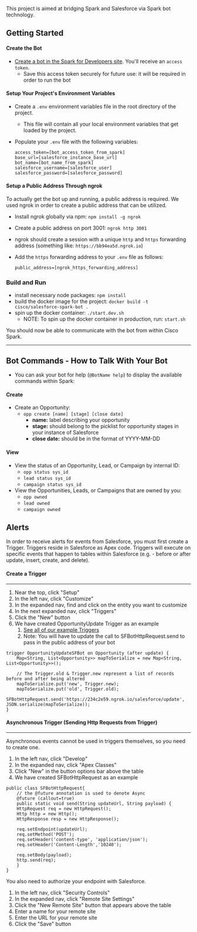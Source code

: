 This project is aimed at bridging Spark and Salesforce via Spark bot technology.

## Getting Started

#### Create the Bot

 - [Create a bot in the Spark for Developers site](https://developer.ciscospark.com/add-bot.html). You'll receive an `access token`.
    - Save this access token securely for future use: it will be required in order to run the bot

#### Setup Your Project's Environment Variables
 - Create a `.env` environment variables file in the root directory of the project.
    - This file will contain all your local environment variables that get loaded by the project.
 - Populate your `.env` file with the following variables:

    ```
    access_token=[bot_access_token_from_spark]
    base_url=[salesforce_instance_base_url]
    bot_name=[bot_name_from_spark]
    salesforce_username=[salesforce_user]
    salesforce_password=[salesforce_password]
    ```

#### Setup a Public Address Through ngrok

To actually get the bot up and running, a public address is required. We used ngrok in order to create a public address that can be utilized.

 - Install ngrok globally via npm: `npm install -g ngrok`
 - Create a public address on port 3001: `ngrok http 3001`
 - ngrok should create a session with a unique `http` and `https` forwarding address (something like: `https://bb94ea5d.ngrok.io`)
 - Add the `https` forwarding address to your `.env` file as follows:

    ```
    public_address=[ngrok_https_forwarding_address]
    ```

### Build and Run

 - install necessary node packages: `npm install`
 - build the docker image for the project: `docker build -t cisco/salesforce-spark-bot .`
 - spin up the docker container: `./start.dev.sh`
    - NOTE: To spin up the docker container in production, run: `start.sh`


You should now be able to communicate with the bot from within Cisco Spark.

---

## Bot Commands - How to Talk With Your Bot

- You can ask your bot for help (`@BotName help`) to display the available commands within Spark:

#### Create
* Create an Opportunity:
    * `opp create [name] [stage] [close date]`
        * **name:** label describing your opportunity
        * **stage:** should belong to the picklist for opportunity stages in your instance of Salesforce
        * **close date:** should be in the format of YYYY-MM-DD

#### View
* View the status of an Opportunity, Lead, or Campaign by internal ID:
    * `opp status sys_id`
    * `lead status sys_id`
    * `campaign status sys_id`
* View the Opportunities, Leads, or Campaigns that are owned by you:
    * `opp owned`
    * `lead owned`
    * `campaign owned`

## Alerts
In order to receive alerts for events from Salesforce, you must first create a Trigger. Triggers reside in Salesforce as Apex code. 
Triggers will execute on specific events that happen to tables within Salesforce (e.g. - before or after update, insert, create, and delete).

#### Create a Trigger
------------------
1. Near the top, click "Setup"
2. In the left nav, click "Customize"
3. In the expanded nav, find and click on the entity you want to customize
4. In the next expanded nav, click "Triggers"
5. Click the "New" button
6. We have created OpportunityUpdate Trigger as an example
    1. [See all of our example Triggers](https://gitlab.asynchrony.com/proj-1274/spark-botkit-salesforce/tree/master/docs)
    2. Note: You will have to update the call to SFBotHttpRequest.send to pass in the public address of your bot

~~~~
trigger OpportunityUpdateSFBot on Opportunity (after update) {
    Map<String, List<Opportunity>> mapToSerialize = new Map<String, List<Opportunity>>();

    // The Trigger.old & Trigger.new represent a list of records before and after being altered
    mapToSerialize.put('new', Trigger.new);
    mapToSerialize.put('old', Trigger.old);
    SFBotHttpRequest.send('https://234c2e59.ngrok.io/salesforce/update', JSON.serialize(mapToSerialize));
}
~~~~

#### Asynchronous Trigger (Sending Http Requests from Trigger)
---------------------------------------------------------------------

Asynchronous events cannot be used in triggers themselves, so you need to create one.

 1. In the left nav, click "Develop"
 2. In the expanded nav, click "Apex Classes"
 3. Click "New" in the button options bar above the table
 4. We have created SFBotHttpRequest as an example

~~~~
public class SFBotHttpRequest{
    // the @future annotation is used to denote Async
    @future (callout=true)
    public static void send(String updateUrl, String payload) {
    HttpRequest req = new HttpRequest();
    Http http = new Http();
    HttpResponse resp = new HttpResponse();

    req.setEndpoint(updateUrl);
    req.setMethod('POST');
    req.setHeader('content-type', 'application/json');
    req.setHeader('Content-Length','10240');

    req.setBody(payload);
    http.send(req);
    }
}
~~~~

You also need to authorize your endpoint with Salesforce.

1. In the left nav, click "Security Controls"
2. In the expanded nav, click "Remote Site Settings"
3. Click the "New Remote Site" button that appears above the table
4. Enter a name for your remote site
5. Enter the URL for your remote site
6. Click the "Save" button
